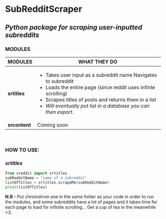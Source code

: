 # SubRedditScraper
## *Python package for scraping user-inputted subreddits*

### **MODULES**

MODULES | WHAT THEY DO
------------ | -------------
**srtitles** | <ul><li>Takes user input as a subreddit name Navigates to subreddit</li><li>Loads the entire page (since reddit uses infinte scrolling)</li><li>Scrapes titles of posts and returns them in a list</li><li>_Will eventually put list in a database you can then export._</li></ul>
**srcontent** | Coming soon

<br>

### **HOW TO USE:**
### _srtitles_

```python
from sreddit import srtitles
subRedditName = "name of a subreddit"
listOfTitles = srtitles.scrapeMe(subRedditName)
print(listOfTitles)
```
<b>N.B -</b> Put chromdriver.exe in the same folder as your code in order to run the modules, and some subreddits have a lot of pages and it takes time for each page to load for infinite scrolling... Get a cup of tea in the meanwhile <3.





